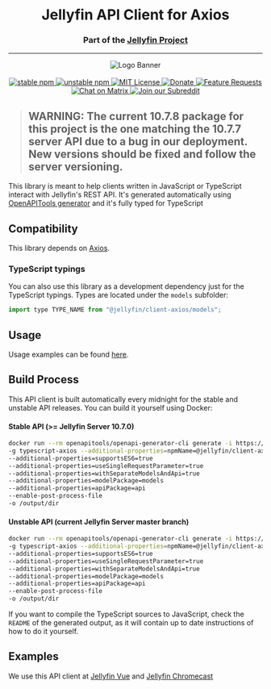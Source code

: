 <h1 align="center">Jellyfin API Client for Axios</h1>
<h3 align="center">Part of the <a href="https://jellyfin.media">Jellyfin Project</a></h3>

---

<p align="center">
<img alt="Logo Banner" src="https://raw.githubusercontent.com/jellyfin/jellyfin-ux/master/branding/SVG/banner-logo-solid.svg?sanitize=true"/>
<br/>
<br/>
<a href="https://www.npmjs.com/package/@jellyfin/client-axios">
<img alt="stable npm" src="https://img.shields.io/npm/v/@jellyfin/client-axios/stable"/>
</a>
<a href="https://www.npmjs.com/package/@jellyfin/client-axios">
<img alt="unstable npm" src="https://img.shields.io/npm/v/@jellyfin/client-axios/unstable"/>
</a>
<a href="https://github.com/jellyfin/jellyfin-client-axios">
<img alt="MIT License" src="https://img.shields.io/github/license/jellyfin/jellyfin-client-axios.svg"/>
</a>
<a href="https://opencollective.com/jellyfin">
<img alt="Donate" src="https://img.shields.io/opencollective/all/jellyfin.svg?label=backers"/>
</a>
<a href="https://features.jellyfin.org">
<img alt="Feature Requests" src="https://img.shields.io/badge/fider-vote%20on%20features-success.svg"/>
</a>
<a href="https://matrix.to/#/+jellyfin:matrix.org">
<img alt="Chat on Matrix" src="https://img.shields.io/matrix/jellyfin:matrix.org.svg?logo=matrix"/>
</a>
<a href="https://www.reddit.com/r/jellyfin">
<img alt="Join our Subreddit" src="https://img.shields.io/badge/reddit-r%2Fjellyfin-%23FF5700.svg"/>
</a>
</p>

> ## WARNING: The current 10.7.8 package for this project is the one matching the 10.7.7 server API due to a bug in our deployment. New versions should be fixed and follow the server versioning.

This library is meant to help clients written in JavaScript or TypeScript interact with Jellyfin's REST API. It's generated
automatically using [OpenAPITools generator](https://github.com/OpenAPITools/openapi-generator) and it's fully typed
for TypeScript

## Compatibility

This library depends on [Axios](https://github.com/axios/axios).

### TypeScript typings

You can also use this library as a development dependency just for the
TypeScript typings. Types are located under the `models` subfolder:

```js
import type TYPE_NAME from "@jellyfin/client-axios/models";
```

## Usage

Usage examples can be found [here](EXAMPLES.md).

## Build Process

This API client is built automatically every midnight for the stable and unstable API releases. You can build it yourself using Docker:

#### Stable API (>= Jellyfin Server 10.7.0)

```sh
docker run --rm openapitools/openapi-generator-cli generate -i https://api.jellyfin.org/openapi/jellyfin-openapi-stable.json
-g typescript-axios --additional-properties=npmName=@jellyfin/client-axios
--additional-properties=supportsES6=true
--additional-properties=useSingleRequestParameter=true
--additional-properties=withSeparateModelsAndApi=true
--additional-properties=modelPackage=models
--additional-properties=apiPackage=api
--enable-post-process-file
-o /output/dir
```

#### Unstable API (current Jellyfin Server master branch)

```sh
docker run --rm openapitools/openapi-generator-cli generate -i https://api.jellyfin.org/openapi/jellyfin-openapi-unstable.json
-g typescript-axios --additional-properties=npmName=@jellyfin/client-axios
--additional-properties=supportsES6=true
--additional-properties=useSingleRequestParameter=true
--additional-properties=withSeparateModelsAndApi=true
--additional-properties=modelPackage=models
--additional-properties=apiPackage=api
--enable-post-process-file
-o /output/dir
```

If you want to compile the TypeScript sources to JavaScript, check the `README` of the generated
output, as it will contain up to date instructions of how to do it yourself.

## Examples

We use this API client at [Jellyfin Vue](https://github.com/jellyfin/jellyfin-vue) and
[Jellyfin Chromecast](https://github.com/jellyfin/jellyfin-chromecast)
